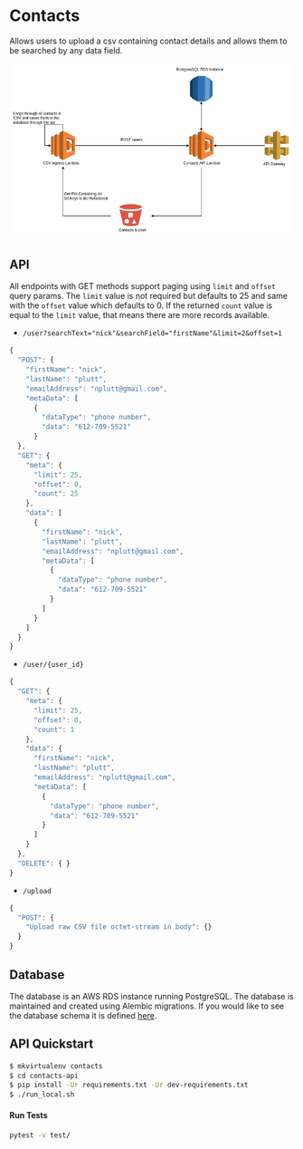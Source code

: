 # Contacts
Allows users to upload a csv containing contact details and allows them to be searched by
any data field.

![Alt text](https://github.com/nplutt/contacts/blob/master/Contacts.jpg)


## API
All endpoints with GET methods support paging using `limit` and `offset` query params. The 
`limit` value is not required but defaults to 25 and same with the `offset` value which 
defaults to 0. If the returned `count` value is equal to the `limit` value, that means there
are more records available.

* `/user?searchText="nick"&searchField="firstName"&limit=2&offset=1`
```javascript
{
  "POST": {
    "firstName": "nick",
    "lastName": "plutt",
    "emailAddress": "nplutt@gmail.com",
    "metaData": [
      {
        "dataType": "phone number",
        "data": "612-709-5521"
      }
  },
  "GET": {
    "meta": {
      "limit": 25,
      "offset": 0,
      "count": 25
    },
    "data": [
      {
        "firstName": "nick",
        "lastName": "plutt",
        "emailAddress": "nplutt@gmail.com",
        "metaData": [
          {
            "dataType": "phone number",
            "data": "612-709-5521"
          }
        ]
      }
    ]
  }
}
```

* `/user/{user_id}`
```javascript
{
  "GET": {
    "meta": {
      "limit": 25,
      "offset": 0,
      "count": 1
    },
    "data": {
      "firstName": "nick",
      "lastName": "plutt",
      "emailAddress": "nplutt@gmail.com",
      "metaData": [
        {
          "dataType": "phone number",
          "data": "612-709-5521"
        }
      ]
    }
  },
  "DELETE": { }
}
```

* `/upload`
```javascript
{
  "POST": {
    "Upload raw CSV file octet-stream in body": {}
  }
}
```

## Database
The database is an AWS RDS instance running PostgreSQL. The database is maintained and 
created using Alembic migrations. If you would like to see the database schema it is defined
[here](https://github.com/nplutt/contacts/blob/master/contacts-api/chalicelib/models/db.py).

## API Quickstart
```bash
$ mkvirtualenv contacts
$ cd contacts-api
$ pip install -Ur requirements.txt -Ur dev-requirements.txt
$ ./run_local.sh 
```

#### Run Tests
```bash
pytest -v test/
```

